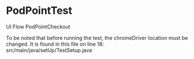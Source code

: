 # PodPointTest
UI Flow PodPointCheckout

To be noted that before running the test, the chromeDriver location must be changed. It is found in this file on line 18:
src/main/java/setUp/TestSetup.java
